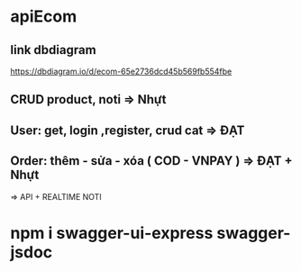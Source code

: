 # apiEcom

## link dbdiagram
https://dbdiagram.io/d/ecom-65e2736dcd45b569fb554fbe

## CRUD  product, noti => Nhựt
## User: get, login ,register, crud cat => ĐẠT
## Order: thêm - sửa - xóa ( COD - VNPAY ) => ĐẠT + Nhựt
=> API + REALTIME NOTI

# npm i swagger-ui-express swagger-jsdoc

